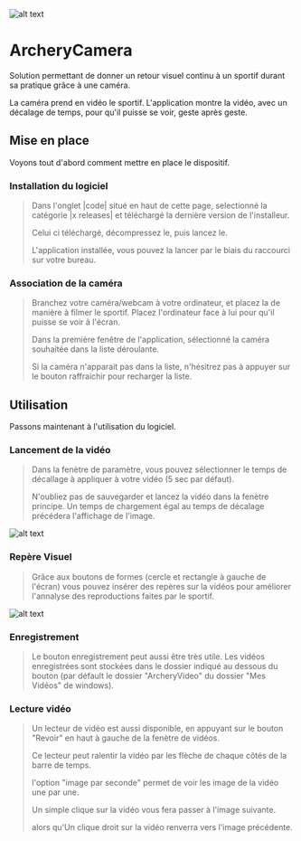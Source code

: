 
![alt text](https://github.com/pillont/ArcheryCamera/blob/master/CameraArchery/Ressources/Logos/logoViseur.ico)


# ArcheryCamera

Solution permettant de donner un retour visuel continu à un sportif durant sa pratique grâce à une caméra.

La caméra prend en vidéo le sportif.
L'application montre la vidéo, avec un décalage de temps, pour qu'il puisse se voir, geste après geste.

## Mise en place
Voyons tout d'abord comment mettre en place le dispositif.

### Installation du logiciel
> Dans l'onglet |code| situé en haut de cette page, selectionné la catégorie |x releases| et téléchargé la dernière version de l'installeur.
>
>Celui ci téléchargé, décompressez le, puis lancez le.
>
>L'application installée, vous pouvez la lancer par le biais du raccourci sur votre bureau.

### Association de la caméra
>Branchez votre caméra/webcam à votre ordinateur, et placez la de manière à filmer le sportif. Placez l'ordinateur face à lui pour qu'il puisse se voir à l'écran.
>
>Dans la première fenêtre de l'application, sélectionné la caméra souhaitée dans la liste déroulante.
>
>Si la caméra n'apparait pas dans la liste, n'hésitrez pas à appuyer sur le bouton raffraichir pour recharger la liste.

## Utilisation
Passons maintenant à l'utilisation du logiciel.

### Lancement de la vidéo 
> Dans la fenètre de paramètre, vous pouvez sélectionner le temps de décallage à appliquer à votre vidéo (5 sec par défaut).
>
>N'oubliez pas de sauvegarder et lancez la vidéo dans la fenètre principe. Un temps de chargement égal au temps de décalage précédera l'affichage de l'image.

![alt text](https://github.com/pillont/ArcheryCamera/blob/1.1/ReadMeImage/video.png)

### Repère Visuel
> Grâce aux boutons de formes (cercle et rectangle à gauche de l'écran) vous pouvez insérer des repères sur la vidéos pour améliorer l'annalyse des reproductions faites par le sportif.

![alt text](https://github.com/pillont/ArcheryCamera/blob/1.1/ReadMeImage/videoWithForm.png)


### Enregistrement
>Le bouton enregistrement peut aussi être très utile. Les vidéos enregistrées sont stockées dans le dossier indiqué au dessous du bouton (par défault le dossier "ArcheryVideo" du dossier "Mes Vidéos" de windows).

### Lecture vidéo
>Un lecteur de vidéo est aussi disponible, en appuyant sur le bouton "Revoir" en haut à gauche de la fenètre de vidéos. 
>
>Ce lecteur peut ralentir la vidéo par les flèche de chaque côtés de la barre de temps.
>
>l'option "image par seconde" permet de voir les image de la vidéo une par une. 
>
>Un simple clique sur la vidéo vous fera passer à l'image suivante.
>
>alors qu'Un clique droit sur la vidéo renverra vers l'image précédente.
